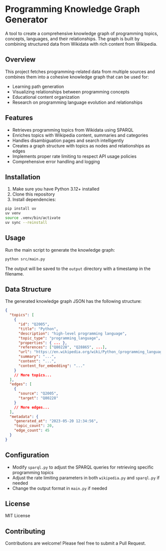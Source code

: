 # Programming Knowledge Graph Generator

A tool to create a comprehensive knowledge graph of programming topics, concepts, languages, and their relationships. The graph is built by combining structured data from Wikidata with rich content from Wikipedia.

## Overview

This project fetches programming-related data from multiple sources and combines them into a cohesive knowledge graph that can be used for:

- Learning path generation
- Visualizing relationships between programming concepts
- Educational content organization
- Research on programming language evolution and relationships

## Features

- Retrieves programming topics from Wikidata using SPARQL
- Enriches topics with Wikipedia content, summaries and categories
- Handles disambiguation pages and search intelligently
- Creates a graph structure with topics as nodes and relationships as edges
- Implements proper rate limiting to respect API usage policies
- Comprehensive error handling and logging

## Installation

1. Make sure you have Python 3.12+ installed
2. Clone this repository
3. Install dependencies:

```bash
pip install uv
uv venv
source .venv/bin/activate
uv sync --reinstall
```

## Usage

Run the main script to generate the knowledge graph:

```bash
python src/main.py
```

The output will be saved to the `output` directory with a timestamp in the filename.

## Data Structure

The generated knowledge graph JSON has the following structure:

```json
{
  "topics": [
    {
      "id": "Q2005",
      "title": "Python",
      "description": "high-level programming language",
      "topic_type": "programming_language",
      "properties": { ... },
      "references": ["Q80228", "Q28865", ...],
      "url": "https://en.wikipedia.org/wiki/Python_(programming_language)",
      "summary": "...",
      "content": "...",
      "content_for_embedding": "..."
    }
    // More topics...
  ],
  "edges": [
    {
      "source": "Q2005",
      "target": "Q80228"
    }
    // More edges...
  ],
  "metadata": {
    "generated_at": "2023-05-20 12:34:56",
    "topic_count": 20,
    "edge_count": 45
  }
}
```

## Configuration

- Modify `sparql.py` to adjust the SPARQL queries for retrieving specific programming topics
- Adjust the rate limiting parameters in both `wikipedia.py` and `sparql.py` if needed
- Change the output format in `main.py` if needed

## License

MIT License

## Contributing

Contributions are welcome! Please feel free to submit a Pull Request.
